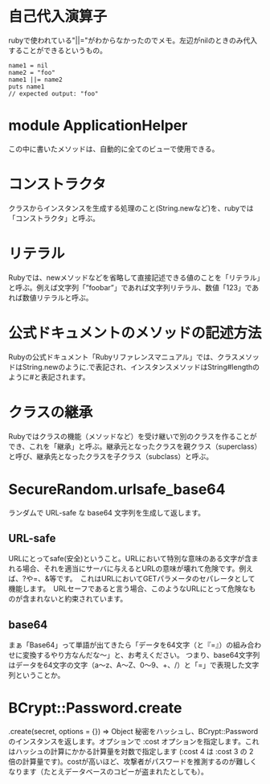 # 自己代入演算子
rubyで使われている"||="がわからなかったのでメモ。左辺がnilのときのみ代入することができるというもの。
```
name1 = nil
name2 = "foo"
name1 ||= name2
puts name1
// expected output: "foo"
```

# module ApplicationHelper
この中に書いたメソッドは、自動的に全てのビューで使用できる。

# コンストラクタ
クラスからインスタンスを生成する処理のこと(String.newなど)を、rubyでは「コンストラクタ」と呼ぶ。

# リテラル
Rubyでは、newメソッドなどを省略して直接記述できる値のことを「リテラル」と呼ぶ。例えば文字列「”foobar”」であれば文字列リテラル、数値「123」であれば数値リテラルと呼ぶ。

# 公式ドキュメントのメソッドの記述方法
Rubyの公式ドキュメント「Rubyリファレンスマニュアル」では、クラスメソッドはString.newのように.で表記され、インスタンスメソッドはString#lengthのように#と表記されます。

# クラスの継承
Rubyではクラスの機能（メソッドなど）を受け継いで別のクラスを作ることができ、これを「継承」と呼ぶ。継承元となったクラスを親クラス（superclass）と呼び、継承先となったクラスを子クラス（subclass）と呼ぶ。

# SecureRandom.urlsafe_base64
ランダムで URL-safe な base64 文字列を生成して返します。
## URL-safe
URLにとってsafe(安全)ということ。URLにおいて特別な意味のある文字が含まれる場合、それを適当にサーバに与えるとURLの意味が壊れて危険です。例えば、?や=、&等です。　これはURLにおいてGETパラメータのセパレータとして機能します。　URLセーフであると言う場合、このようなURLにとって危険なものが含まれないと約束されています。
## base64
まぁ「Base64」って単語が出てきたら「データを64文字（と『=』）の組み合わせに変換するやり方なんだな～」と、お考えください。
つまり、base64文字列はデータを64文字の文字（a～z、A～Z、0～9、+、/）と「=」で表現した文字列ということか。

# BCrypt::Password.create
.create(secret, options = {}) ⇒ Object
秘密をハッシュし、BCrypt::Password のインスタンスを返します。オプションで :cost オプションを指定します。これはハッシュの計算にかかる計算量を対数で指定します (:cost 4 は :cost 3 の 2 倍の計算量です)。costが高いほど、攻撃者がパスワードを推測するのが難しくなります（たとえデータベースのコピーが盗まれたとしても）。